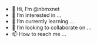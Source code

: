 - 👋 Hi, I’m @nbmxnet
- 👀 I’m interested in ...
- 🌱 I’m currently learning ...
- 💞️ I’m looking to collaborate on ...
- 📫 How to reach me ...

<!---
nbmxnet/nbmxnet is a ✨ special ✨ repository because its `README.md` (this file) appears on your GitHub profile.
You can click the Preview link to take a look at your changes.
--->
